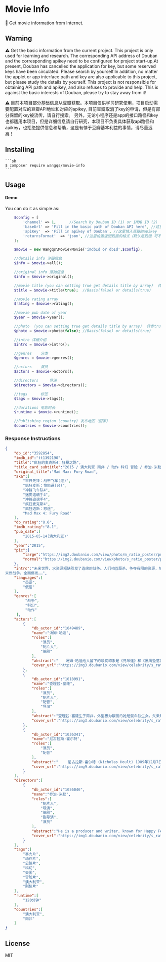 # Movie Info 

:movie_camera: Get movie information from Internet.

## Warning

:warning:  Get the basic information from the current project. This project is only used for learning and research. The corresponding API address of Douban and the corresponding apikey need to be configured for project start-up,At present, Douban has cancelled the application for key, but some reserved keys have been circulated. Please search by yourself.In addition, no matter the applet or app interface path and key are also applicable to this project, but please study the details by yourself. This project is not responsible for obtaining API path and apikey, and also refuses to provide and help. This is against the basic interests of Douban, please try to stay away from it!


:warning: 目前本项目部分基础信息从豆瓣获取。本项目仅供学习研究使用，项目启动需要配置对应的豆瓣API地址和对应的apikey,
目前豆瓣取消了key的申请，但是有部分保留的key被流传，请自行搜索。
另外，无论小程序还是app的接口路径和key也都适用本项目，但是详细信息请自行研究，本项目不负责具体获取api路径和apikey，也拒绝提供信息和帮助，这是有悖于豆瓣基本利益的事情，请尽量远离！

## Installing

    ```sh
    $ composer require wangqs/movie-info
    ```

## Usage

#### Demo

You can do it as simple as:

```php
    $config = [
        'channel' => 1,      //Search by Douban ID (1) or IMDB ID (2)
        'baseUrl' => 'Fill in the basic path of Douban API here', //这里填入豆瓣API的基础路径
        'apiKey'  => 'Fill in apikey of Douban', //这里填入豆瓣的apikey
        'returnsFormat'  => 'json', //这里设置返回数据的格式（默认是数组 可不填），填入json 如果返回为数组的化，则自动转化为json
	];

    $movie = new Wangqs\Movie\Movie('imdbId or dbId',$config);

    //details info 详细信息
    $info = $movie->all();

    //original info 原始信息
    $info = $movie->original();

    //movie title (you can setting true get details title by array)  传参true 可以获取到更多的标题信息
    $title = $movie->title(true);  //Basis(false) or details(true)

    //movie rating array
    $rating = $movie->rating();

    //movie pub date of year
    $year = $movie->year();

    //photo  (you can setting true get details title by array)  传参true 可以获取到更多的信息
    $photo = $movie->photo(false); //Basis(false) or details(true)

    //intro 详细介绍
    $intro = $movie->intro();

    //genres    分类
    $genres = $movie->genres();

    //actors    演员
    $actors = $movie->actors();

    //directors     导演
    $directors = $movie->directors();

    //tags      标签
    $tags = $movie->tags();

    //durations 电影时长
    $runtime = $movie->runtime();

    //Publishing region (country) 发布地区（国家）
    $countries = $movie->countries();
``` 

### Response Instructions
```json
{
    "db_id":"3592854",
    "imdb_id":"tt1392190",
    "title":"疯狂的麦克斯4：狂暴之路",
    "title_card_subtitle":"2015 / 澳大利亚 南非 / 动作 科幻 冒险 / 乔治·米勒 / 汤姆·哈迪 查理兹·塞隆",
    "original_title":"Mad Max: Fury Road",
    "aka":[
        "末日先锋：战甲飞车(港)",
        "疯狂麦斯：愤怒道(台)",
        "冲锋飞车队4",
        "迷雾追魂手4",
        "冲锋追魂手4",
        "疯狂麦克斯4",
        "疯狂迈斯：怒途",
        "Mad Max 4: Fury Road"
    ],
    "db_rating":"8.6",
    "imdb_rating":"8.1",
    "pub_date":[
        "2015-05-14(澳大利亚)"
    ],
    "year":"2015",
    "pic":{
        "large":"https://img2.doubanio.com/view/photo/m_ratio_poster/public/p2236181653.jpg",
        "normal":"https://img2.doubanio.com/view/photo/s_ratio_poster/public/p2236181653.jpg"
    },
    "intro":"未来世界，水资源短缺引发了连绵的战争。人们相互厮杀，争夺有限的资源，地球变成了血腥十足的杀戮死战场。面容恐怖的不死乔在戈壁山谷建立了难以撼动的强大武装王国，他手下的战郎驾驶装备尖端武器的战车四下抢掠，杀伐无度，甚至将自己的孩子打造成战争机器。在最近一次行动中，不死乔的得力战将弗瑞奥萨（查理兹·塞隆 Charlize Theron 饰）带着生育者们叛逃，这令不死乔恼羞成怒，发誓要追回生育者。经历了激烈的追逐战和摧毁力极强的沙尘暴，弗瑞奥萨和作为血主的麦克斯（汤姆·哈迪 Tom Hardy 饰）被迫上路，而身后不仅有不死乔的追兵，还有汽油镇、子弹农场的重兵追逐。
末世战争，全面爆发……",
    "languages":[
        "英语",
        "俄语"
    ],
    "genres":[
         "战争",
         "科幻",
         "动作"
     ],
    "actors":[
        {
            "db_actor_id":"1049489",
            "name":"汤姆·哈迪",
            "roles":[
                "演员",
                "制片人",
                "编剧"
            ],
            "abstract":"　　汤姆·哈迪给人留下的最初印象是《兄弟连》和《黑鹰坠落》中英俊而带有几分邪气的美国大兵，但他是...",
            "cover_url":"https://img3.doubanio.com/view/celebrity/s_ratio_celebrity/public/p5110.jpg"
        },
        {
            "db_actor_id":"1018991",
            "name":"查理兹·塞隆",
            "roles":[
                "演员",
                "制片人",
                "配音",
                "导演"
            ],
            "abstract":"查理兹·塞隆生于南非，外型极为靓丽的她是混血独生女。父亲是法国人，母亲则是德国人。她6岁时即开始学...",
            "cover_url":"https://img3.doubanio.com/view/celebrity/s_ratio_celebrity/public/p44470.jpg"
        },
        {
            "db_actor_id":"1036341",
            "name":"尼古拉斯·霍尔特",
            "roles":[
                "演员",
                "配音"
            ],
            "abstract":"　　 尼古拉斯·霍尔特 (Nicholas Hoult) 1989年12月7日出生于英国东南部伯克夏郡3万多人口的小镇Worki...",
            "cover_url":"https://img9.doubanio.com/view/celebrity/s_ratio_celebrity/public/p1371701601.6.jpg"
        }
    ],
    "directors":[
        {
            "db_actor_id":"1056046",
            "name":"乔治·米勒",
            "roles":[
                "制片人",
                "导演",
                "编剧",
                "副导演",
                "演员"
            ],
            "abstract":"He is a producer and writer, known for Happy Feet (2006), Mad Max 2 (1981) and Mad Max (1979).",
            "cover_url":"https://img1.doubanio.com/view/celebrity/s_ratio_celebrity/public/p33507.jpg"
        }
    ],
    "tags":[
        "暴力片",
        "动作片",
        "公路片",
        "科幻",
        "美国",
        "冒险片",
        "澳大利亚",
        "剧情片"
    ],
    "runtime":[
        "120分钟"
    ],
    "countries":[
        "澳大利亚",
        "南非"
    ]
}
```

## License

MIT
